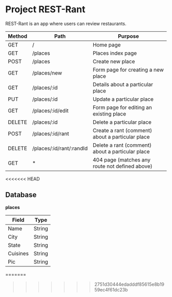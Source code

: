 # Project REST-Rant

REST-Rant is an app where users can review restaurants.

| Method | Path                     | Purpose                                          |
| ------ | ------------------------ | ------------------------------------------------ |
| GET    | /                        | Home page                                        |
| GET    | /places                  | Places index page                                |
| POST   | /places                  | Create new place                                 |
| GET    | /places/new              | Form page for creating a new place               |
| GET    | /places/:id              | Details about a particular place                 |
| PUT    | /places/:id              | Update a particular place                        |
| GET    | /places/:id/edit         | Form page for editing an existing place          |
| DELETE | /places/:id              | Delete a particular place                        |
| POST   | /places/:id/rant         | Create a rant (comment) about a particular place |
| DELETE | /places/:id/rant/:randId | Delete a rant (comment) about a particular place |
| GET    | \*                       | 404 page (matches any route not defined above)   |
<<<<<<< HEAD

## Database

**places**

| Field    | Type   |
| -------- | ------ |
| Name     | String |
| City     | String |
| State    | String |
| Cuisines | String |
| Pic      | String |
=======
>>>>>>> 2751d30444edadddf85615e8b1959ec4f61dc23b
